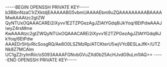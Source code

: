 -----BEGIN OPENSSH PRIVATE KEY-----
b3BlbnNzaC1rZXktdjEAAAAABG5vbmUAAAAEbm9uZQAAAAAAAAABAAAAMwAAAAtzc2gtZW
QyNTUxOQAAACAREi2iXyvv1E2TZPGezAgJZlAtYGdq8iJkYoq/6EtPdwAAAJiwyZ4rsMme
KwAAAAtzc2gtZWQyNTUxOQAAACAREi2iXyvv1E2TZPGezAgJZlAtYGdq8iJkYoq/6EtPdw
AAAEDr5HjvRIcSosgRQ/Ae8O0LSZMzRp/ATCKterU5wjVYcBESLaJfK+/UTZNk8Z7MCAlm
UC1gZ2ryImRiir/oS093AAAAFGNvbGVuZXd0b25AcHJvdG9uLm1lAQ==
-----END OPENSSH PRIVATE KEY-----
